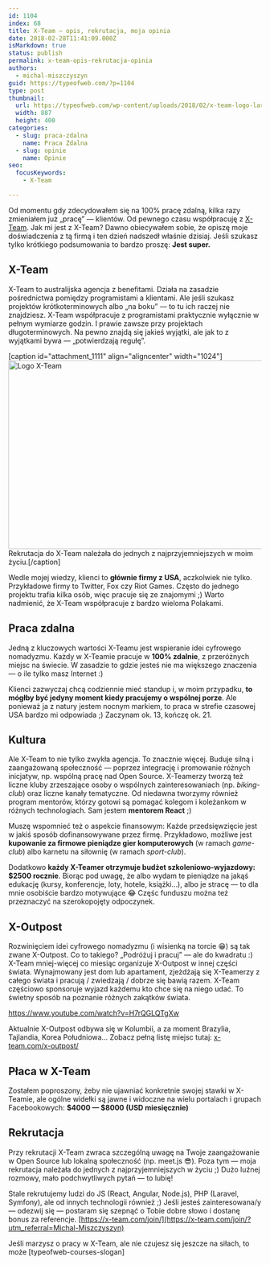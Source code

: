 ```yaml
---
id: 1104
index: 68
title: X-Team — opis, rekrutacja, moja opinia
date: 2018-02-28T11:41:09.000Z
isMarkdown: true
status: publish
permalink: x-team-opis-rekrutacja-opinia
authors:
  - michal-miszczyszyn
guid: https://typeofweb.com/?p=1104
type: post
thumbnail:
  url: https://typeofweb.com/wp-content/uploads/2018/02/x-team-logo-large.png
  width: 887
  height: 400
categories:
  - slug: praca-zdalna
    name: Praca Zdalna
  - slug: opinie
    name: Opinie
seo:
  focusKeywords:
    - X-Team

---
```

Od momentu gdy zdecydowałem się na 100% pracę zdalną, kilka razy zmieniałem już „pracę” — klientów. Od pewnego czasu współpracuję z [X-Team](https://x-team.com/join/?utm_referral=Michal-Miszczyszyn). Jak mi jest z X-Team?  Dawno obiecywałem sobie, że opiszę moje doświadczenia z tą firmą i ten dzień nadszedł właśnie dzisiaj. Jeśli szukasz tylko krótkiego podsumowania to bardzo proszę: **Jest super.**

## X-Team
X-Team to australijska agencja z benefitami. Działa na zasadzie pośrednictwa pomiędzy programistami a klientami. Ale jeśli szukasz projektów krótkoterminowych albo „na boku” — to tu ich raczej nie znajdziesz. X-Team współpracuje z programistami praktycznie wyłącznie w pełnym wymiarze godzin. I prawie zawsze przy projektach długoterminowych. Na pewno znajdą się jakieś wyjątki, ale jak to z wyjątkami bywa — „potwierdzają regułę”.

[caption id="attachment_1111" align="aligncenter" width="1024"]<img src="https://typeofweb.com/wp-content/uploads/2018/02/x-team-logo-e1519724229412-1024x375.png" alt="Logo X-Team" width="1024" height="375" class="size-large wp-image-1111" /> Rekrutacja do X-Team należała do jednych z najprzyjemniejszych w moim życiu.[/caption]

Wedle mojej wiedzy, klienci to **głównie firmy z USA**, aczkolwiek nie tylko. Przykładowe firmy to Twitter, Fox czy Riot Games. Często do jednego projektu trafia kilka osób, więc pracuje się ze znajomymi ;) Warto nadmienić, że X-Team współpracuje z bardzo wieloma Polakami.

## Praca zdalna
Jedną z kluczowych wartości X-Teamu jest wspieranie idei cyfrowego nomadyzmu. Każdy w X-Teamie pracuje w **100% zdalnie**, z przeróżnych miejsc na świecie. W zasadzie to gdzie jesteś nie ma większego znaczenia — o ile tylko masz Internet :)

Klienci zazwyczaj chcą codziennie mieć standup i, w moim przypadku, **to mógłby być jedyny moment kiedy pracujemy o wspólnej porze**. Ale ponieważ ja z natury jestem nocnym markiem, to praca w strefie czasowej USA bardzo mi odpowiada ;) Zaczynam ok. 13, kończę ok. 21.

## Kultura
Ale X-Team to nie tylko zwykła agencja. To znacznie więcej. Buduje silną i zaangażowaną społeczność — poprzez integrację i promowanie różnych inicjatyw, np. wspólną pracę nad Open Source. X-Teamerzy tworzą też liczne kluby zrzeszające osoby o wspólnych zainteresowaniach (np. _biking-club_) oraz liczne kanały tematyczne. Od niedawna tworzymy również program mentorów, którzy gotowi są pomagać kolegom i koleżankom w różnych technologiach. Sam jestem **mentorem React** ;)

Muszę wspomnieć też o aspekcie finansowym: Każde przedsięwzięcie jest w jakiś sposób dofinansowywane przez firmę. Przykładowo, możliwe jest **kupowanie za firmowe pieniądze gier komputerowych** (w ramach _game-club_) albo karnetu na siłownię (w ramach _sport-club_).

Dodatkowo **każdy X-Teamer otrzymuje budżet szkoleniowo-wyjazdowy: $2500 rocznie**. Biorąc pod uwagę, że albo wydam te pieniądze na jakąś edukację (kursy, konferencje, loty, hotele, książki…), albo je stracę — to dla mnie osobiście bardzo motywujące 😂 Częśc funduszu można też przeznaczyć na szerokopojęty odpoczynek.

## X-Outpost
Rozwinięciem idei cyfrowego nomadyzmu (i wisienką na torcie 😁) są tak zwane X-Outpost. Co to takiego? „Podróżuj i pracuj” — ale do kwadratu :) X-Team mniej-więcej co miesiąc organizuje X-Outpost w innej części świata. Wynajmowany jest dom lub apartament, zjeżdżają się X-Teamerzy z całego świata i pracują / zwiedzają / dobrze się bawią razem. X-Team częściowo sponsoruje wyjazd każdemu kto chce się na niego udać. To świetny sposób na poznanie różnych zakątków świata.

https://www.youtube.com/watch?v=H7rQGLQTgXw

Aktualnie X-Outpost odbywa się w Kolumbii, a za moment Brazylia, Tajlandia, Korea Południowa… Zobacz pełną listę miejsc tutaj: [x-team.com/x-outpost/](https://x-team.com/x-outpost/?utm_referral=Michal-Miszczyszyn)

## Płaca w X-Team
Zostałem poproszony, żeby nie ujawniać konkretnie swojej stawki w X-Teamie, ale ogólne widełki są jawne i widoczne na wielu portalach i grupach Facebookowych: **$4000 — $8000 (USD miesięcznie)**

## Rekrutacja
Przy rekrutacji X-Team zwraca szczególną uwagę na Twoje zaangażowanie w Open Source lub lokalną społeczność (np. meet.js 😎). Poza tym — moja rekrutacja należała do jednych z najprzyjemniejszych w życiu ;) Dużo luźnej rozmowy, mało podchwytliwych pytań — to lubię!

Stale rekrutujemy ludzi do JS (React, Angular, Node.js), PHP (Laravel, Symfony), ale od innych technologii również ;) Jeśli jesteś zainteresowana/y — odezwij się — postaram się szepnąć o Tobie dobre słowo i dostanę bonus za referencje.
[https://x-team.com/join/](https://x-team.com/join/?utm_referral=Michal-Miszczyszyn)

Jeśli marzysz o pracy w X-Team, ale nie czujesz się jeszcze na siłach, to może [typeofweb-courses-slogan]
